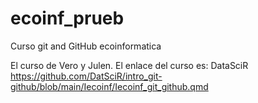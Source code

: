 # ecoinf_prueb
Curso git and GitHub ecoinformatica

El curso de Vero y Julen. 
El enlace del curso es: DataSciR https://github.com/DatSciR/intro_git-github/blob/main/Iecoinf/Iecoinf_git_github.qmd